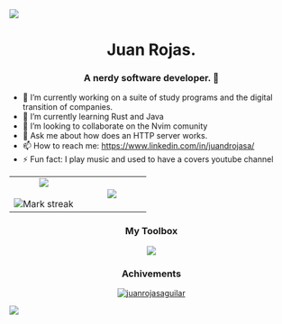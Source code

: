 <!--horizontal divider(gradiant)-->
<img src="https://user-images.githubusercontent.com/73097560/115834477-dbab4500-a447-11eb-908a-139a6edaec5c.gif">
<h1 align="center">Juan Rojas.</h1>
<h3 align="center">A nerdy software developer. 🧐</h3>

- 🔭 I’m currently working on a suite of study programs and the digital transition of companies.
- 🌱 I’m currently learning Rust and Java
- 👯 I’m looking to collaborate on the Nvim comunity
- 💬 Ask me about how does an HTTP server works.
- 📫 How to reach me: https://www.linkedin.com/in/juandrojasa/
- ⚡ Fun fact: I play music and used to have a covers youtube channel

<div  align="center">

<!--stats -->
<table align="center">
<tr border="none">
<td width="50%" align="center">
<img  align="center" src="https://github-readme-stats.vercel.app/api?username=JuanRojasAguilar&theme=nord&show_icons=true&count_private=true" />
<br></br>
<img alt="Mark streak" src="https://github-readme-streak-stats.herokuapp.com/?user=JuanRojasAguilar&theme=nord&hide_border=false" />
</td>

<td width="50%" align="center">

<img  align="center"  src="https://github-readme-stats.anuraghazra1.vercel.app/api/top-langs/?username=JuanRojasAguilar&layout=donut-vertical&theme=nord&hide_border=false&no-bg=true&no-frame=true&langs_count=8"/>

</td>
</tr>
</table>

</div>

<h3 align="center">My Toolbox</h3>

<p align="center">
  <a href="https://skillicons.dev">
    <img src="https://skillicons.dev/icons?i=git,mysql,postgres,java,spring,py,js,nextjs,react,vite,neovim,linux,rust,cpp,docker,bash&perline=8" />
  </a>
</p>


<h3 align="center">Achivements</h3>

<p align="center">
    <a href="https://github.com/ryo-ma/github-profile-trophy"><img src="https://github-profile-trophy.vercel.app/?username=juanrojasaguilar&column=5&theme=gitdimmed&rank=-C,-B&margin-w=12&margin-h=12" alt="juanrojasaguilar" /></a> 
</p>

![](https://komarev.com/ghpvc/?username=juanrojasaguilar&color=blueviolet&style=flat&label=Visitors)
